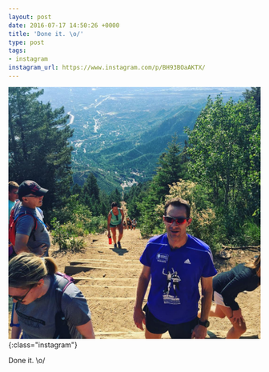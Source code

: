 ```yaml
---
layout: post
date: 2016-07-17 14:50:26 +0000
title: 'Done it. \o/'
type: post
tags:
- instagram
instagram_url: https://www.instagram.com/p/BH93BOaAKTX/
---
```


![Instagram - BH93BOaAKTX](/img/BH93BOaAKTX.jpg){:class="instagram"}

Done it. \o/
